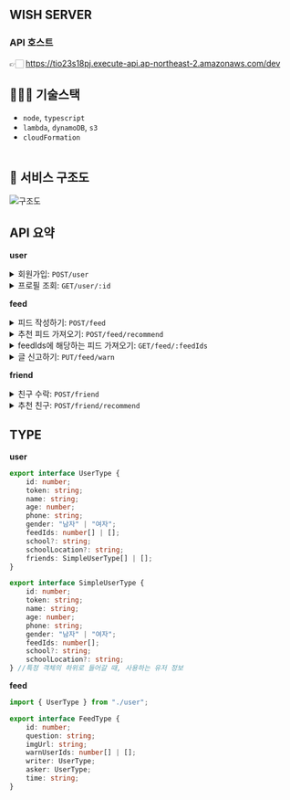## WISH SERVER

### API 호스트
👉🏻 https://tio23s18pj.execute-api.ap-northeast-2.amazonaws.com/dev

## 🧑🏻‍💻 기술스택
- `node`, `typescript`
- `lambda`, `dynamoDB`, `s3`
- `cloudFormation`
<br /><br />


## 📝 서비스 구조도
![구조도](https://github.com/jun3047/wish-app/assets/25457470/8ba2a8d7-3483-44e5-b410-e7656a798bc7)


## API 요약

**user**  
<details>
<summary>회원가입: <code>POST/user</code></summary>

```ts
req
//Omit<UserType, 'id'| 'feedIds'| 'friends'>

interface req {
    token: string;
    name: string;
    age: number;
    phone: string;
    gender: "남자" | "여자";
    school?: string;
    schoolLocation?: string;
}

res

interface res {
    id: number
}

```
</details>

<details>
<summary>프로필 조회: <code>GET/user/:id</code></summary>

```ts

res
//UserType
interface res {
    id: number;
    token: string;
    name: string;
    age: number;
    phone: string;
    gender: "남자" | "여자";
    feedIds: number[];
    school?: string;
    schoolLocation?: string;
    friends: SimpleUserType[];
}
```
</details>
  
**feed**
<details>
<summary>피드 작성하기: <code>POST/feed</code></summary>

```ts

req
//Omit<FeedType, 'imgUrl' | 'id' | 'warnUserIds' | 'time'>

interface req {
    question: string;
    writer: SimpleUserType;
    asker: SimpleUserType;
}

res

interface res {
  id: number,
  imgUrl: string
}

```


</details>


<details>
<summary>추천 피드 가져오기: <code>POST/feed/recommend</code></summary>

```ts

req

interface req {
    userInfo: {
      school?: string;
      schoolLocation?: string;
      friends: SimpleUserType[];
  },
  lastFeedId?: number
}

res
// FeedType[] 
interface res {
    id: number;
    question: string;
    imgUrl: string;
    time: string;
    warnUserIds: number[];
    
    writer: SimpleUserType;
    asker: SimpleUserType;
}[]

```
</details>

<details>
<summary>feedIds에 해당하는 피드 가져오기: <code>GET/feed/:feedIds</code></summary>

```ts

res
// FeedType[]
interface res {
    id: number;
    question: string;
    imgUrl: string;
    time: string;
    warnUserIds: number[];
    
    writer: SimpleUserType;
    asker: SimpleUserType;
}[]

```
</details>

<details>
<summary>글 신고하기: <code>PUT/feed/warn</code></summary>

```ts

req

interface req {
    userId: number
    feedId: number
}


res

```
</details>
  
**friend**  

<details>
<summary>친구 수락: <code>POST/friend</code></summary>

```ts

req

interface req {
    user: SimpleUserType
    targetUser: SimpleUserType
}


res

```
</details>

<details>
<summary>추천 친구: <code>POST/friend/recommend</code></summary>

```ts

req

interface req {
    phoneList: string[];
    school?: string;
    schoolLocation?: string;
    friendIds?: number[];
}


res
//SimpleUserType[]

interface res {
    id: number;
    token: string;
    name: string;
    age: number;
    phone: string;
    gender: "남자" | "여자";
    feedIds: number[];
    school?: string;
    schoolLocation?: string;
}[]

```
</details>


## TYPE

**user**

```ts
export interface UserType {
    id: number;
    token: string;
    name: string;
    age: number;
    phone: string;
    gender: "남자" | "여자";
    feedIds: number[] | [];
    school?: string;
    schoolLocation?: string;
    friends: SimpleUserType[] | [];
}

export interface SimpleUserType {
    id: number;
    token: string;
    name: string;
    age: number;
    phone: string;
    gender: "남자" | "여자";
    feedIds: number[];
    school?: string;
    schoolLocation?: string;
} //특정 객체의 하위로 들어갈 때, 사용하는 유저 정보
```

**feed**

```ts
import { UserType } from "./user";

export interface FeedType {
    id: number;
    question: string;
    imgUrl: string;
    warnUserIds: number[] | [];
    writer: UserType;
    asker: UserType;
    time: string;
}
```


